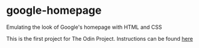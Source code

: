 # google-homepage
Emulating the look of Google's homepage with HTML and CSS

This is the first project for The Odin Project. Instructions can be found [here](http://www.theodinproject.com/web-development-101/html-css?ref=lnav)